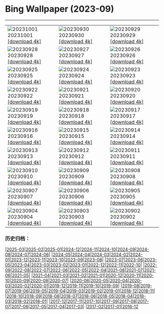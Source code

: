 # Bing Wallpaper (2023-09)
**************

<table><tr><td><img src="https://www.bing.com/th?id=OHR.LakeBledSunrise_IT-IT9781591413_1920x1080.jpg" alt="20231001"> 20231001 <a href="https://www.bing.com/th?id=OHR.LakeBledSunrise_IT-IT9781591413_UHD.jpg">[download 4k]</a></td><td><img src="https://www.bing.com/th?id=OHR.DardagnaWaterfalls_IT-IT7337701837_1920x1080.jpg" alt="20230930"> 20230930 <a href="https://www.bing.com/th?id=OHR.DardagnaWaterfalls_IT-IT7337701837_UHD.jpg">[download 4k]</a></td><td><img src="https://www.bing.com/th?id=OHR.GuiyangMoon_IT-IT0253411061_1920x1080.jpg" alt="20230929"> 20230929 <a href="https://www.bing.com/th?id=OHR.GuiyangMoon_IT-IT0253411061_UHD.jpg">[download 4k]</a></td></tr><tr><td><img src="https://www.bing.com/th?id=OHR.MaritimeDay_IT-IT6800320885_1920x1080.jpg" alt="20230928"> 20230928 <a href="https://www.bing.com/th?id=OHR.MaritimeDay_IT-IT6800320885_UHD.jpg">[download 4k]</a></td><td><img src="https://www.bing.com/th?id=OHR.ProseccoHills_IT-IT5807916558_1920x1080.jpg" alt="20230927"> 20230927 <a href="https://www.bing.com/th?id=OHR.ProseccoHills_IT-IT5807916558_UHD.jpg">[download 4k]</a></td><td><img src="https://www.bing.com/th?id=OHR.VeniceSkatePark_IT-IT4628971712_1920x1080.jpg" alt="20230926"> 20230926 <a href="https://www.bing.com/th?id=OHR.VeniceSkatePark_IT-IT4628971712_UHD.jpg">[download 4k]</a></td></tr><tr><td><img src="https://www.bing.com/th?id=OHR.GlacierBayOtter_IT-IT3988644980_1920x1080.jpg" alt="20230925"> 20230925 <a href="https://www.bing.com/th?id=OHR.GlacierBayOtter_IT-IT3988644980_UHD.jpg">[download 4k]</a></td><td><img src="https://www.bing.com/th?id=OHR.FraserRiverBC_IT-IT3080206802_1920x1080.jpg" alt="20230924"> 20230924 <a href="https://www.bing.com/th?id=OHR.FraserRiverBC_IT-IT3080206802_UHD.jpg">[download 4k]</a></td><td><img src="https://www.bing.com/th?id=OHR.CottonwoodCanyon_IT-IT2280037969_1920x1080.jpg" alt="20230923"> 20230923 <a href="https://www.bing.com/th?id=OHR.CottonwoodCanyon_IT-IT2280037969_UHD.jpg">[download 4k]</a></td></tr><tr><td><img src="https://www.bing.com/th?id=OHR.ShamwariRhino_IT-IT0997464933_1920x1080.jpg" alt="20230922"> 20230922 <a href="https://www.bing.com/th?id=OHR.ShamwariRhino_IT-IT0997464933_UHD.jpg">[download 4k]</a></td><td><img src="https://www.bing.com/th?id=OHR.NobelNorway_IT-IT6268753930_1920x1080.jpg" alt="20230921"> 20230921 <a href="https://www.bing.com/th?id=OHR.NobelNorway_IT-IT6268753930_UHD.jpg">[download 4k]</a></td><td><img src="https://www.bing.com/th?id=OHR.ArkadiaPark_IT-IT5050525140_1920x1080.jpg" alt="20230920"> 20230920 <a href="https://www.bing.com/th?id=OHR.ArkadiaPark_IT-IT5050525140_UHD.jpg">[download 4k]</a></td></tr><tr><td><img src="https://www.bing.com/th?id=OHR.SanGennaroMulberry_IT-IT4580164437_1920x1080.jpg" alt="20230919"> 20230919 <a href="https://www.bing.com/th?id=OHR.SanGennaroMulberry_IT-IT4580164437_UHD.jpg">[download 4k]</a></td><td><img src="https://www.bing.com/th?id=OHR.MilkyWayPortugal_IT-IT4456908903_1920x1080.jpg" alt="20230918"> 20230918 <a href="https://www.bing.com/th?id=OHR.MilkyWayPortugal_IT-IT4456908903_UHD.jpg">[download 4k]</a></td><td><img src="https://www.bing.com/th?id=OHR.DolomitesParaglider_IT-IT3096263531_1920x1080.jpg" alt="20230917"> 20230917 <a href="https://www.bing.com/th?id=OHR.DolomitesParaglider_IT-IT3096263531_UHD.jpg">[download 4k]</a></td></tr><tr><td><img src="https://www.bing.com/th?id=OHR.SplugenPass_IT-IT3581326681_1920x1080.jpg" alt="20230916"> 20230916 <a href="https://www.bing.com/th?id=OHR.SplugenPass_IT-IT3581326681_UHD.jpg">[download 4k]</a></td><td><img src="https://www.bing.com/th?id=OHR.GlenariffForest_IT-IT2978733344_1920x1080.jpg" alt="20230915"> 20230915 <a href="https://www.bing.com/th?id=OHR.GlenariffForest_IT-IT2978733344_UHD.jpg">[download 4k]</a></td><td><img src="https://www.bing.com/th?id=OHR.MongoliaHorses_IT-IT8693610029_1920x1080.jpg" alt="20230914"> 20230914 <a href="https://www.bing.com/th?id=OHR.MongoliaHorses_IT-IT8693610029_UHD.jpg">[download 4k]</a></td></tr><tr><td><img src="https://www.bing.com/th?id=OHR.HemakutaHill_IT-IT1160628582_1920x1080.jpg" alt="20230913"> 20230913 <a href="https://www.bing.com/th?id=OHR.HemakutaHill_IT-IT1160628582_UHD.jpg">[download 4k]</a></td><td><img src="https://www.bing.com/th?id=OHR.NorthSeaStairs_IT-IT7467715287_1920x1080.jpg" alt="20230912"> 20230912 <a href="https://www.bing.com/th?id=OHR.NorthSeaStairs_IT-IT7467715287_UHD.jpg">[download 4k]</a></td><td><img src="https://www.bing.com/th?id=OHR.MarathonMedoc_IT-IT6196597856_1920x1080.jpg" alt="20230911"> 20230911 <a href="https://www.bing.com/th?id=OHR.MarathonMedoc_IT-IT6196597856_UHD.jpg">[download 4k]</a></td></tr><tr><td><img src="https://www.bing.com/th?id=OHR.WalrusSvalbard_IT-IT3284663825_1920x1080.jpg" alt="20230910"> 20230910 <a href="https://www.bing.com/th?id=OHR.WalrusSvalbard_IT-IT3284663825_UHD.jpg">[download 4k]</a></td><td><img src="https://www.bing.com/th?id=OHR.AyutthayaTemple_IT-IT2272597242_1920x1080.jpg" alt="20230909"> 20230909 <a href="https://www.bing.com/th?id=OHR.AyutthayaTemple_IT-IT2272597242_UHD.jpg">[download 4k]</a></td><td><img src="https://www.bing.com/th?id=OHR.BathCircus_IT-IT9829288820_1920x1080.jpg" alt="20230908"> 20230908 <a href="https://www.bing.com/th?id=OHR.BathCircus_IT-IT9829288820_UHD.jpg">[download 4k]</a></td></tr><tr><td><img src="https://www.bing.com/th?id=OHR.CamelsAbove_IT-IT6972066019_1920x1080.jpg" alt="20230907"> 20230907 <a href="https://www.bing.com/th?id=OHR.CamelsAbove_IT-IT6972066019_UHD.jpg">[download 4k]</a></td><td><img src="https://www.bing.com/th?id=OHR.CreteHarbor_IT-IT6052319754_1920x1080.jpg" alt="20230906"> 20230906 <a href="https://www.bing.com/th?id=OHR.CreteHarbor_IT-IT6052319754_UHD.jpg">[download 4k]</a></td><td><img src="https://www.bing.com/th?id=OHR.MountSegla_IT-IT4869636525_1920x1080.jpg" alt="20230905"> 20230905 <a href="https://www.bing.com/th?id=OHR.MountSegla_IT-IT4869636525_UHD.jpg">[download 4k]</a></td></tr><tr><td><img src="https://www.bing.com/th?id=OHR.BourgesMarsh_IT-IT3651136733_1920x1080.jpg" alt="20230904"> 20230904 <a href="https://www.bing.com/th?id=OHR.BourgesMarsh_IT-IT3651136733_UHD.jpg">[download 4k]</a></td><td><img src="https://www.bing.com/th?id=OHR.HistoricalRegatta_IT-IT6174180890_1920x1080.jpg" alt="20230903"> 20230903 <a href="https://www.bing.com/th?id=OHR.HistoricalRegatta_IT-IT6174180890_UHD.jpg">[download 4k]</a></td><td><img src="https://www.bing.com/th?id=OHR.TinyHummer_IT-IT0334846745_1920x1080.jpg" alt="20230902"> 20230902 <a href="https://www.bing.com/th?id=OHR.TinyHummer_IT-IT0334846745_UHD.jpg">[download 4k]</a></td></tr></table>

### 历史归档：

|[2025-03](/../2025-03/2025-03.md)|[2025-02](/../2025-02/2025-02.md)|[2025-01](/../2025-01/2025-01.md)|[2024-12](/../2024-12/2024-12.md)|[2024-11](/../2024-11/2024-11.md)|[2024-10](/../2024-10/2024-10.md)|[2024-09](/../2024-09/2024-09.md)|[2024-08](/../2024-08/2024-08.md)|[2024-07](/../2024-07/2024-07.md)|[2024-06](/../2024-06/2024-06.md)|
|[2024-05](/../2024-05/2024-05.md)|[2024-04](/../2024-04/2024-04.md)|[2024-03](/../2024-03/2024-03.md)|[2024-02](/../2024-02/2024-02.md)|[2024-01](/../2024-01/2024-01.md)|[2023-12](/../2023-12/2023-12.md)|[2023-11](/../2023-11/2023-11.md)|[2023-10](/../2023-10/2023-10.md)|[2023-09](/2023-09.md)|[2023-08](/../2023-08/2023-08.md)|
|[2023-07](/../2023-07/2023-07.md)|[2023-06](/../2023-06/2023-06.md)|[2023-05](/../2023-05/2023-05.md)|[2023-04](/../2023-04/2023-04.md)|[2023-03](/../2023-03/2023-03.md)|[2023-02](/../2023-02/2023-02.md)|[2023-01](/../2023-01/2023-01.md)|[2022-12](/../2022-12/2022-12.md)|[2022-11](/../2022-11/2022-11.md)|[2022-10](/../2022-10/2022-10.md)|
|[2022-09](/../2022-09/2022-09.md)|[2022-08](/../2022-08/2022-08.md)|[2022-07](/../2022-07/2022-07.md)|[2022-06](/../2022-06/2022-06.md)|[2022-05](/../2022-05/2022-05.md)|[2022-04](/../2022-04/2022-04.md)|[2021-08](/../2021-08/2021-08.md)|[2021-07](/../2021-07/2021-07.md)|[2021-06](/../2021-06/2021-06.md)|[2021-05](/../2021-05/2021-05.md)|
|[2021-04](/../2021-04/2021-04.md)|[2021-03](/../2021-03/2021-03.md)|[2021-02](/../2021-02/2021-02.md)|[2021-01](/../2021-01/2021-01.md)|[2020-12](/../2020-12/2020-12.md)|[2020-11](/../2020-11/2020-11.md)|[2020-10](/../2020-10/2020-10.md)|[2020-09](/../2020-09/2020-09.md)|[2020-08](/../2020-08/2020-08.md)|[2020-07](/../2020-07/2020-07.md)|
|[2020-06](/../2020-06/2020-06.md)|[2020-05](/../2020-05/2020-05.md)|[2020-04](/../2020-04/2020-04.md)|[2020-03](/../2020-03/2020-03.md)|[2020-02](/../2020-02/2020-02.md)|[2020-01](/../2020-01/2020-01.md)|[2019-12](/../2019-12/2019-12.md)|[2019-11](/../2019-11/2019-11.md)|[2019-10](/../2019-10/2019-10.md)|[2019-09](/../2019-09/2019-09.md)|
|[2019-08](/../2019-08/2019-08.md)|[2019-07](/../2019-07/2019-07.md)|[2019-06](/../2019-06/2019-06.md)|[2019-05](/../2019-05/2019-05.md)|[2019-04](/../2019-04/2019-04.md)|[2019-03](/../2019-03/2019-03.md)|[2019-02](/../2019-02/2019-02.md)|[2019-01](/../2019-01/2019-01.md)|[2018-12](/../2018-12/2018-12.md)|[2018-11](/../2018-11/2018-11.md)|
|[2018-10](/../2018-10/2018-10.md)|[2018-09](/../2018-09/2018-09.md)|[2018-08](/../2018-08/2018-08.md)|[2018-07](/../2018-07/2018-07.md)|[2018-06](/../2018-06/2018-06.md)|[2018-05](/../2018-05/2018-05.md)|[2018-04](/../2018-04/2018-04.md)|[2018-03](/../2018-03/2018-03.md)|[2018-02](/../2018-02/2018-02.md)|[2018-01](/../2018-01/2018-01.md)|
|[2017-12](/../2017-12/2017-12.md)|[2017-11](/../2017-11/2017-11.md)|[2017-10](/../2017-10/2017-10.md)|[2017-09](/../2017-09/2017-09.md)|[2017-08](/../2017-08/2017-08.md)|[2017-07](/../2017-07/2017-07.md)|[2017-06](/../2017-06/2017-06.md)|[2017-05](/../2017-05/2017-05.md)|[2017-04](/../2017-04/2017-04.md)|[2017-03](/../2017-03/2017-03.md)|
|[2017-02](/../2017-02/2017-02.md)|[2017-01](/../2017-01/2017-01.md)|[2016-12](/../2016-12/2016-12.md)